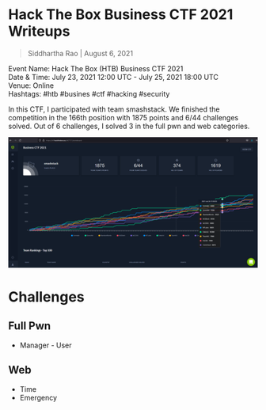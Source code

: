# Hack The Box Business CTF 2021 Writeups
> Siddhartha Rao | August 6, 2021  

Event Name: Hack The Box (HTB) Business CTF 2021  
Date & Time: July 23, 2021 12:00 UTC - July 25, 2021 18:00 UTC  
Venue: Online  
Hashtags: #htb #busines #ctf #hacking #security  

In this CTF, I participated with team smashstack. We finished the competition in the 166th position with 1875 points and 6/44 challenges solved. Out of 6 challenges, I solved 3 in the full pwn and web categories.

![Scoreboard](./scores.png)

# Challenges

## Full Pwn
- Manager - User

## Web
- Time
- Emergency


